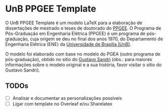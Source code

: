 # UnB PPGEE Template

O UnB PPGEE Template é um modelo LaTeX para a elaboração de dissertações de mestrado e teses de doutorado do [PPGEE](https://ppgee.unb.br/).
O Programa de Pós-Graduação em Engenharia Elétrica (PPGEE) é um programa de pós-graduação, cuja origem se deu no final dos anos 1970, do Departamento de Engenharia Elétrica (ENE) da [Universidade de Brasília (UnB)](https://unb.br/).

O modelo foi elaborado com base no modelo do PGEA (outro programa de pós-graduação), obtido no sítio do [Gustavo Sandri](http://gustavopsandri.wixsite.com/templates) (obs.: para maiores informações sobre o modelo original e a sua história, favor visitar o sítio do Gustavo Sandri).

## TODOs

- [ ] Analisar e documentar as personalizações possíveis
- [ ] Ligar com template no Overleaf e/ou Sharelatex
